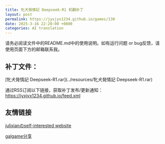 ```yaml
---
title: 牝犬発情記 Deepseek-R1 机翻补丁
layout: post
permalink: https://jyxjyx1234.github.io/games/130
date: 2025-3-16 22:20:00 +0800
categories: AI translation
---
```



请务必阅读文件中的README.md中的使用说明。如有运行问题 or bug反馈，请使用页面下方的邮箱联系我。



## 补丁文件：

[牝犬発情記 Deepseek-R1.rar](../resources/牝犬発情記 Deepseek-R1.rar)

 

通过RSS订阅以下链接，获取补丁发布/更新通知：https://jyxjyx1234.github.io/feed.xml

## 友情链接

[julixianのself-interested website](https://julixian-siw.worldsystem.top/) 

[galgame分享](https://t.me/galgpt)